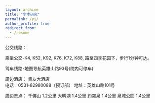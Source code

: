 ```yaml
---
layout: archive
title: "学术研究"
permalink: /yj/
author_profile: true
redirect_from:
  - /resume
---
```


公交线路：

乘坐公交-K4, K52, K92, K76, K72, K88, 路至四季花园下，步行1分钟可达。

驾车线路-地图导航英雄山路93号(院内可停车)

周边酒店：
    贵友大酒店                      
    电话：0531-82980088（预订部）
    地址：英雄山路101号

周边景点：
    千佛山       1.2公里
    大明湖          1.4公里
    趵突泉    1.4公里
    泉城公园    1.4公里
